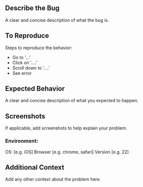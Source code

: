 <!-- Issue Template -->
<!-- .github/ISSUE_TEMPLATE/bug_report.md -->
## Describe the Bug
A clear and concise description of what the bug is.

## To Reproduce
Steps to reproduce the behavior:

- Go to '...'
- Click on '....'
- Scroll down to '....'
- See error

## Expected Behavior
A clear and concise description of what you expected to happen.

## Screenshots
If applicable, add screenshots to help explain your problem.

### Environment:

OS: [e.g. iOS]
Browser [e.g. chrome, safari]
Version [e.g. 22]

## Additional Context
Add any other context about the problem here.